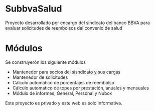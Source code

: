 SubbvaSalud
===========

Proyecto desarrollado por encargo del sindicato del banco BBVA para evaluar solicitudes de reembolsos del convenio de salud

Módulos
=======

Se construyerón los siguiente módulos

- Mantenedor para socios del sisndicato y sus cargas
- Mantenedor de solicitudes
- Cálculo automatico de porcentajes de reembolso
- Cálculo automatico de topes por prestación, anuales y mensuales
- Módulo de informes, General, Personal y Nubox

Este proyecto es privado y este web es solo informativa.
